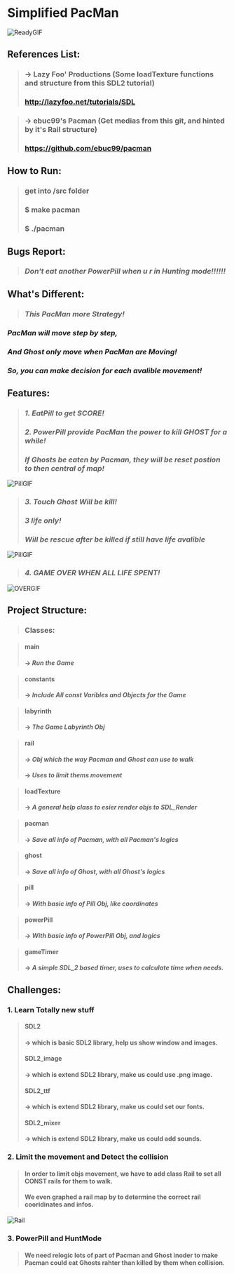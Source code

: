 # Simplified PacMan

![ReadyGIF](https://bitbucket.org/XiaodongQuan/simplified_pacman/raw/c995e50dcc1163d5cc3539d5f3fe27d1f1908939/introduction/showReady.gif)  

## References List:
>### -> Lazy Foo' Productions (Some loadTexture functions and structure from this SDL2 tutorial)
>###	http://lazyfoo.net/tutorials/SDL

>### -> ebuc99's Pacman (Get medias from this git, and hinted by it's Rail structure)
>### https://github.com/ebuc99/pacman


## How to Run:
>### get into /src folder
>### $ make pacman
>### $ ./pacman

## Bugs Report:
>### *Don't eat another PowerPill when u r in Hunting mode!!!!!!*

## What's Different:
>### *This PacMan more Strategy!*
### *PacMan will move step by step,*
### *And Ghost only move when PacMan are Moving!*
### *So, you can make decision for each avalible movement!*

## Features:
>### *1. EatPill to get SCORE!*
>### *2. PowerPill provide PacMan the power to kill GHOST for a while!* 
>### *If Ghosts be eaten by Pacman, they will be reset postion to then central of map!*
  
![PillGIF](https://bitbucket.org/XiaodongQuan/simplified_pacman/raw/87a474c809b398df4d896ef262f30512469929f5/introduction/showPowerPill.gif)  

>### *3. Touch Ghost Will be kill!* 
>### *3 life only!* 
>### *Will be rescue after be killed if still have life avalible* 

![PillGIF](https://bitbucket.org/XiaodongQuan/simplified_pacman/raw/87a474c809b398df4d896ef262f30512469929f5/introduction/showDeath.gif)

>### *4. GAME OVER WHEN ALL LIFE SPENT!* 

![OVERGIF](https://bitbucket.org/XiaodongQuan/simplified_pacman/raw/f6074201a0ebdb449050c18569233e35c5ac997c/introduction/showGameOver.gif)

## Project Structure:
>### Classes:

>#### main 
>#### -> *Run the Game*

>#### constants
>#### -> *Include All const Varibles and Objects for the Game*

>#### labyrinth 
>#### -> *The Game Labyrinth Obj*

>#### rail
>#### -> *Obj which the way Pacman and Ghost can use to walk*
>#### -> *Uses to limit thems movement*

>#### loadTexture
>#### -> *A general help class to esier render objs to SDL_Render*

>#### pacman
>#### -> *Save all info of Pacman, with all Pacman's logics*

>#### ghost
>#### -> *Save all info of Ghost, with all Ghost's logics*

>#### pill
>#### -> *With basic info of Pill Obj, like coordinates*

>#### powerPill
>#### -> *With basic info of PowerPill Obj, and logics*

>#### gameTimer
>#### -> *A simple SDL_2 based timer, uses to calculate time when needs.*

## Challenges:

### 1. Learn Totally new stuff
>#### SDL2
>#### -> which is basic SDL2 library, help us show window and images.
>#### SDL2_image
>#### -> which is extend SDL2 library, make us could use .png image.
>#### SDL2_ttf
>#### -> which is extend SDL2 library, make us could set our fonts.
>#### SDL2_mixer
>#### -> which is extend SDL2 library, make us could add sounds.

### 2. Limit the movement and Detect the collision
>#### In order to limit objs movement, we have to add class Rail to set all CONST rails for them to walk.
>#### We even graphed a rail map by to determine the correct rail cooridinates and infos.

![Rail](https://bitbucket.org/XiaodongQuan/simplified_pacman/raw/d64a3000a120bf899bfdbdbe507c4289fbaa52ea/introduction/rail.jpg)

### 3. PowerPill and HuntMode
>#### We need relogic lots of part of Pacman and Ghost inoder to make Pacman could eat Ghosts rahter than killed by them when collision.

